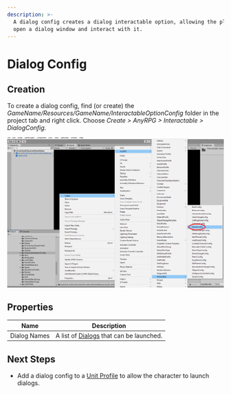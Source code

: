 ```yaml
---
description: >-
  A dialog config creates a dialog interactable option, allowing the player to
  open a dialog window and interact with it.
---
```


# Dialog Config

## Creation

To create a dialog config, find (or create) the _GameName/Resources/GameName/InteractableOptionConfig_ folder in the project tab and right click.  Choose _Create > AnyRPG > Interactable > DialogConfig_.

![](<../../.gitbook/assets/image (5).png>)

## Properties

| Name         | Description                                             |
| ------------ | ------------------------------------------------------- |
| Dialog Names | A list of [Dialogs](../dialog.md) that can be launched. |

## Next Steps

* Add a dialog config to a [Unit Profile](../unit-profile.md) to allow the character to launch dialogs.
